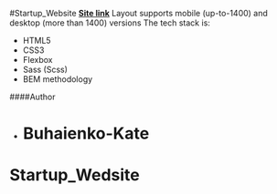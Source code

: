 #Startup_Website
**[Site link](https://buhaienko-kate.github.io/Startup_Wedsite/)**
Layout supports mobile (up-to-1400) and desktop (more than 1400) versions
The tech stack is:

- HTML5
- CSS3
- Flexbox
- Sass (Scss)
- BEM methodology

####Author

- # Buhaienko-Kate

# Startup_Wedsite
